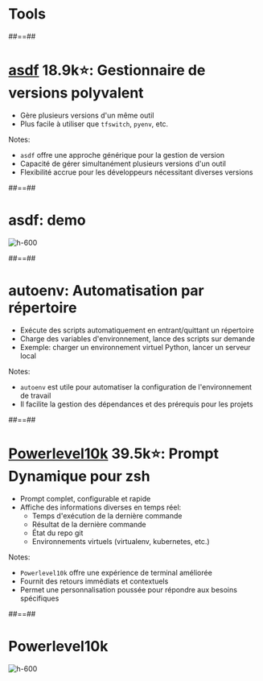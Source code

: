 
<!-- .slide: class="transition bg-green" -->
# Tools

##==##
<!-- .slide: -->
# [asdf](https://github.com/asdf-vm/asdf) 18.9k⭐️: Gestionnaire de versions polyvalent

- Gère plusieurs versions d'un même outil
- Plus facile à utiliser que `tfswitch`, `pyenv`, etc.
<!-- .element: class="list-fragment" -->

Notes:
* `asdf` offre une approche générique pour la gestion de version
* Capacité de gérer simultanément plusieurs versions d'un outil
* Flexibilité accrue pour les développeurs nécessitant diverses versions

##==##
<!-- .slide: -->
# asdf: demo

![h-600](./assets/images/asdf-demo.gif)

##==##
<!-- .slide: -->
# autoenv: Automatisation par répertoire

- Exécute des scripts automatiquement en entrant/quittant un répertoire
- Charge des variables d'environnement, lance des scripts sur demande
- Exemple: charger un environnement virtuel Python, lancer un serveur local
<!-- .element: class="list-fragment" -->

Notes:
* `autoenv` est utile pour automatiser la configuration de l'environnement de travail
* Il facilite la gestion des dépendances et des prérequis pour les projets

##==##
<!-- .slide: -->
# [Powerlevel10k](https://github.com/romkatv/powerlevel10k) 39.5k⭐: Prompt Dynamique pour zsh

- Prompt complet, configurable et rapide
- Affiche des informations diverses en temps réel:
  - Temps d'exécution de la dernière commande
  - Résultat de la dernière commande
  - État du repo git
  - Environnements virtuels (virtualenv, kubernetes, etc.)
<!-- .element: class="list-fragment" -->

Notes:
* `Powerlevel10k` offre une expérience de terminal améliorée
* Fournit des retours immédiats et contextuels
* Permet une personnalisation poussée pour répondre aux besoins spécifiques

##==##
<!-- .slide: -->
# Powerlevel10k

![h-600](./assets/images/powerlevel10k.png)
